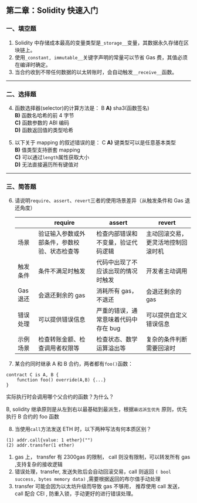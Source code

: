 ## 第二章：Solidity 快速入门

### 一、填空题

1. Solidity 中存储成本最高的变量类型是`_storage__`变量，其数据永久存储在区块链上。
2. 使用`_constant, immutable__`关键字声明的常量可以节省 Gas 费，其值必须在编译时确定。
3. 当合约收到不带任何数据的以太转账时，会自动触发`__receive__`函数。

---

### 二、选择题

4. 函数选择器(selector)的计算方法是： B
   **A)** sha3(函数签名)  
   **B)** 函数名哈希的前 4 字节  
   **C)** 函数参数的 ABI 编码  
   **D)** 函数返回值的类型哈希

5. 以下关于 mapping 的叙述错误的是： C
   **A)** 键类型可以是任意基本类型  
   **B)** 值类型支持嵌套 mapping  
   **C)** 可以通过`length`属性获取大小  
   **D)** 无法直接遍历所有键值对

---

### 三、简答题

6. 请说明`require`、`assert`、`revert`三者的使用场景差异（从触发条件和 Gas 退还角度）

   |          | require                                      | assert                               | revert                              |
   | -------- | -------------------------------------------- | ------------------------------------ | ----------------------------------- |
   | 场景     | 验证输入参数或外部条件，参数校验、状态检查等 | 检查内部错误和不变量，验证代码逻辑   | 主动回滚交易， 更灵活地控制回滚时机 |
   | 触发条件 | 条件不满足时触发                             | 代码中出现了不应该出现的情况时触发   | 开发者主动调用                      |
   | Gas 退还 | 会退还剩余的 gas                             | 消耗所有 gas，不退还                 | 会退还剩余的 gas                    |
   | 错误处理 | 可以提供错误信息                             | 严重的错误，通常意味着代码中存在 bug | 可以提供自定义错误信息              |
   | 示例场景 | 检查转账金额、检查调用者权限等               | 检查状态、数学运算溢出等             | 复杂的条件判断需要回滚时            |

7. 某合约同时继承 A 和 B 合约，两者都有`foo()`函数：

```solidity
contract C is A, B {
    function foo() override(A,B) {...}
}
```

实际执行时会调用哪个父合约的函数？为什么？

B, solidity 继承原则是从左到右以最基础到最派生，根据`最远派生优先` 原则，优先执行 B 合约的 foo 函数

8. 当使用`call`方法发送 ETH 时，以下两种写法有何本质区别？

```solidity
(1) addr.call{value: 1 ether}("")
(2) addr.transfer(1 ether)
```

1. gas 上， transfer 有 2300gas 的限制， call 则没有限制，可以转发所有 gas ,支持复杂的接收逻辑
2. 错误处理，transfer, 发送失败后会自动回滚交易，call 则返回 `( bool success, bytes memory data)` ,需要根据返回的布尔值手动处理
3. transfer 可能会因为以太坊升级而导致 gas 不够用， 推荐使用 call 发送， call 配合 CEI , 防重入锁，手动更好的进行错误处理。
